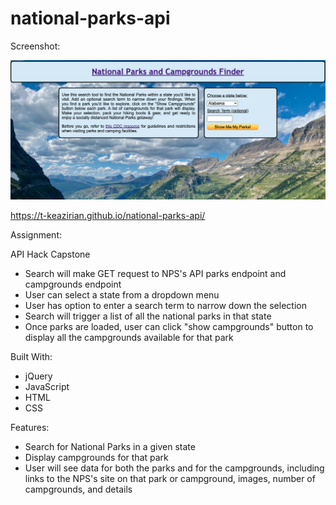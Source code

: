 # national-parks-api

Screenshot:

<img src="images/Screen Shot 2020-12-22 at 1.35.33 PM.png" alt="Screenshot of App"/>

https://t-keazirian.github.io/national-parks-api/

Assignment:

API Hack Capstone

- Search will make GET request to NPS's API parks endpoint and campgrounds endpoint
- User can select a state from a dropdown menu
- User has option to enter a search term to narrow down the selection
- Search will trigger a list of all the national parks in that state
- Once parks are loaded, user can click "show campgrounds" button to display all the campgrounds available for that park

Built With:
- jQuery
- JavaScript
- HTML
- CSS

Features:
- Search for National Parks in a given state
- Display campgrounds for that park
- User will see data for both the parks and for the campgrounds, including links to the NPS's site on that park or campground, images, number of campgrounds, and details

